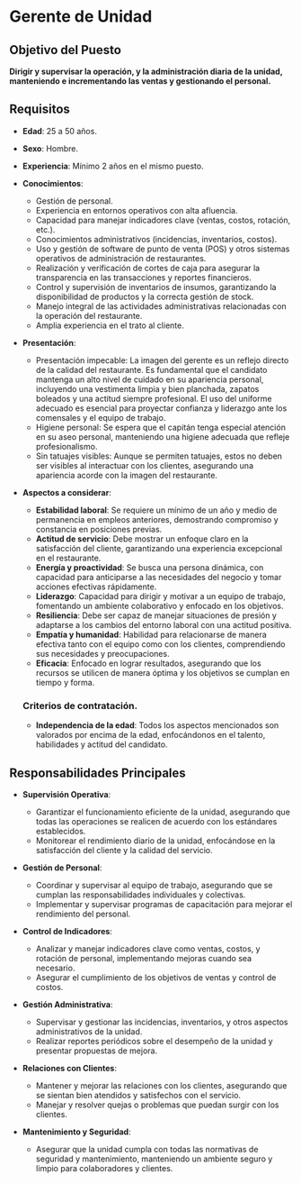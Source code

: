 # Gerente de Unidad

## Objetivo del Puesto
**Dirigir y supervisar la operación, y la administración diaria de la unidad, manteniendo e incrementando las ventas y gestionando el personal.**

## **Requisitos**

- **Edad**: 25 a 50 años.
- **Sexo**: Hombre.
- **Experiencia**: Mínimo 2 años en el mismo puesto.
- **Conocimientos**:
  - Gestión de personal.
  - Experiencia en entornos operativos con alta afluencia.
  - Capacidad para manejar indicadores clave (ventas, costos, rotación, etc.).
  - Conocimientos administrativos (incidencias, inventarios, costos).
  - Uso y gestión de software de punto de venta (POS) y otros sistemas operativos de administración de restaurantes.
  - Realización y verificación de cortes de caja para asegurar la transparencia en las transacciones y reportes financieros.
  - Control y supervisión de inventarios de insumos, garantizando la disponibilidad de productos y la correcta gestión de stock.
  - Manejo integral de las actividades administrativas relacionadas con la operación del restaurante.
  - Amplia experiencia en el trato al cliente.
- **Presentación**:
  - Presentación impecable: La imagen del gerente es un reflejo directo de la calidad del restaurante. Es fundamental que el candidato mantenga un alto nivel de cuidado en su apariencia personal, incluyendo una vestimenta limpia y bien planchada, zapatos boleados y una actitud siempre profesional. El uso del uniforme adecuado es esencial para proyectar confianza y liderazgo ante los comensales y el equipo de trabajo.
  - Higiene personal: Se espera que el capitán tenga especial atención en su aseo personal, manteniendo una higiene adecuada que refleje profesionalismo.
  - Sin tatuajes visibles: Aunque se permiten tatuajes, estos no deben ser visibles al interactuar con los clientes, asegurando una apariencia acorde con la imagen del restaurante.
- **Aspectos a considerar**:
  - **Estabilidad laboral**: Se requiere un mínimo de un año y medio de permanencia en empleos anteriores, demostrando compromiso y constancia en posiciones previas.
  - **Actitud de servicio**: Debe mostrar un enfoque claro en la satisfacción del cliente, garantizando una experiencia excepcional en el restaurante.
  - **Energía y proactividad**: Se busca una persona dinámica, con capacidad para anticiparse a las necesidades del negocio y tomar acciones efectivas rápidamente.
  - **Liderazgo**: Capacidad para dirigir y motivar a un equipo de trabajo, fomentando un ambiente colaborativo y enfocado en los objetivos.
  - **Resiliencia**: Debe ser capaz de manejar situaciones de presión y adaptarse a los cambios del entorno laboral con una actitud positiva.
  - **Empatía y humanidad**: Habilidad para relacionarse de manera efectiva tanto con el equipo como con los clientes, comprendiendo sus necesidades y preocupaciones.
  - **Eficacia**: Enfocado en lograr resultados, asegurando que los recursos se utilicen de manera óptima y los objetivos se cumplan en tiempo y forma.

  ### Criterios de contratación.

    - **Independencia de la edad**: Todos los aspectos mencionados son valorados por encima de la edad, enfocándonos en el talento, habilidades y actitud del candidato.

## **Responsabilidades Principales**

- **Supervisión Operativa**:
  - Garantizar el funcionamiento eficiente de la unidad, asegurando que todas las operaciones se realicen de acuerdo con los estándares establecidos.
  - Monitorear el rendimiento diario de la unidad, enfocándose en la satisfacción del cliente y la calidad del servicio.

- **Gestión de Personal**:
  - Coordinar y supervisar al equipo de trabajo, asegurando que se cumplan las responsabilidades individuales y colectivas.
  - Implementar y supervisar programas de capacitación para mejorar el rendimiento del personal.

- **Control de Indicadores**:
  - Analizar y manejar indicadores clave como ventas, costos, y rotación de personal, implementando mejoras cuando sea necesario.
  - Asegurar el cumplimiento de los objetivos de ventas y control de costos.

- **Gestión Administrativa**:
  - Supervisar y gestionar las incidencias, inventarios, y otros aspectos administrativos de la unidad.
  - Realizar reportes periódicos sobre el desempeño de la unidad y presentar propuestas de mejora.

- **Relaciones con Clientes**:
  - Mantener y mejorar las relaciones con los clientes, asegurando que se sientan bien atendidos y satisfechos con el servicio.
  - Manejar y resolver quejas o problemas que puedan surgir con los clientes.

- **Mantenimiento y Seguridad**:
  - Asegurar que la unidad cumpla con todas las normativas de seguridad y mantenimiento, manteniendo un ambiente seguro y limpio para colaboradores y clientes.
